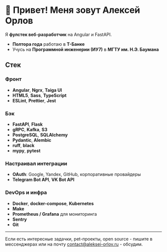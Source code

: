 # 👋 Привет! Меня зовут Алексей Орлов

Я **фулстек веб-разработчик** на Angular и FastAPI.

- **Полтора года** работаю в **Т-Банке**
- Учусь на **Программной инженерии (ИУ7)** в **МГТУ им. Н.Э. Баумана**

## Стек

### Фронт

- **Angular**, **Ngrx**, **Taiga UI**
- **HTML5**, **Sass**, **TypeScript**
- **ESLint**, **Prettier**, **Jest**

### Бэк

- **FastAPI**, **Flask**
- **gRPC**, **Kafka**, **S3**
- **PostgreSQL**, **SQLAlchemy**
- **Pydantic**, **Alembic**
- **ruff**, **black**
- **mypy**, **pytest**

### Настраивал интеграции

- **OAuth**: Google, Yandex, GitHub, корпоративные провайдеры
- **Telegram Bot API**, **VK Bot API**

### DevOps и инфра

- **Docker**, **docker-compose**, **Kubernetes**
- **Make**
- **Prometheus / Grafana** для мониторинга
- **Sentry**
- **Git**

---

Если есть интересные задачки, pet-проекты, open source - пишите в мессенджерах или на почту [contact@aleksei-orlov.ru](mailto:contact@aleksei-orlov.ru) - обсудим.
